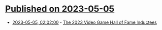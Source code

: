 # [Published on 2023-05-05](index.md)

* [2023-05-05, 02:02:00](https://games.slashdot.org/story/23/05/04/2349242/the-2023-video-game-hall-of-fame-inductees?utm_source=rss1.0mainlinkanon&utm_medium=feed) - [The 2023 Video Game Hall of Fame Inductees](https://games.slashdot.org/story/23/05/04/2349242/the-2023-video-game-hall-of-fame-inductees?utm_source=rss1.0mainlinkanon&utm_medium=feed)
